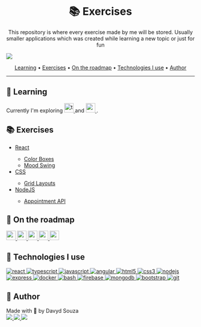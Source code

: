 <h1 align="center">📚 Exercises</h1>
    <p align="center">
        This repository is where every exercise made by me will be stored. Usually smaller applications which was created while learning a new topic or just for fun
    </p>
</p>

<img src="https://img.shields.io/github/last-commit/davyd-souza/exercises"/>

<p align="center">
  <a href="#learning">Learning</a> •
  <a href="#exercise">Exercises</a> •
  <a href="#roadmap">On the roadmap</a> •
  <a href="#tech">Technologies I use</a> •
  <a href="#author">Author</a>
</p>

---



<h2 id="learning">📖 Learning</h2>

<p>
    Currently I'm exploring 
        <a href="https://www.typescriptlang.org/" target="_blank">
            <img src="https://img.shields.io/badge/TypeScript-007ACC?style=for-the-badge&logo=typescript&logoColor=white" alt="typescript" height="25"/>
        </a> and 
        <a href="https://reactjs.org/" target="_blank">
            <img src="https://img.shields.io/badge/React-20232A?style=for-the-badge&logo=react&logoColor=61DAFB" alt="react" height="25"/>
        </a>
        .
</p>



<h2 id="exercise">📚 Exercises</h2>

<ul>
    <li><a href="react">React</a></li>
        <ul>
            <li><a href="react/color-box-exercise">Color Boxes</a></li>
            <li><a href="react/mood-swing-exercise">Mood Swing</a></li>
        </ul>
    <li><a href="css">CSS</a></li>
        <ul>
            <li><a href="css/grid-layouts">Grid Layouts</a></li>
        </ul>
    <li><a href="nodejs">NodeJS</a></li>
        <ul>
            <li><a href="nodejs/appointment-api">Appointment API</a></li>
        </ul>
</ul>


<h2 id="roadmap">🌟 On the roadmap</h2>

<a href="https://www.rust-lang.org" target="_blank" rel="noreferrer">
    <img src="https://img.shields.io/badge/Rust-000000?style=for-the-badge&logo=rust&logoColor=white" alt="rust" height="25"/>
</a>
<a href="https://www.cypress.io" target="_blank" rel="noreferrer">
    <img src="https://img.shields.io/badge/Cypress-49494C?style=for-the-badge&logo=cypress&logoColor=white" alt="cypress" height="25"/>
</a>
<a href="https://aws.amazon.com" target="_blank" rel="noreferrer">
    <img src="https://img.shields.io/badge/Amazon_AWS-232F3E?style=for-the-badge&logo=amazon-aws&logoColor=white" alt="aws" height="25"/>
</a>
<a href="https://graphql.org" target="_blank" rel="noreferrer">
    <img src="https://img.shields.io/badge/GraphQL-DA0093?style=for-the-badge&logo=graphql&logoColor=white" alt="graphql" height="25"/>
</a>
<a href="https://reactnative.dev/" target="_blank" rel="noreferrer">
    <img src="https://img.shields.io/badge/React_Native-20232A?style=for-the-badge&logo=react&logoColor=61DAFB" alt="reactnative" height="25"/>
</a>



<h2 id="tech">🚀 Technologies I use</h2>

<p align="left">
    <a href="https://reactjs.org/" target="_blank">
        <img src="https://img.shields.io/badge/React-20232A?style=for-the-badge&logo=react&logoColor=61DAFB" alt="react" />
    </a>
    <a href="https://www.typescriptlang.org/" target="_blank">
        <img src="https://img.shields.io/badge/TypeScript-007ACC?style=for-the-badge&logo=typescript&logoColor=white" alt="typescript" />
    </a>
    <a href="https://developer.mozilla.org/en-US/docs/Web/JavaScript" target="_blank" rel="noreferrer">
        <img src="https://img.shields.io/badge/JavaScript-F7DF1E?style=for-the-badge&logo=javascript&logoColor=black" alt="javascript" />
    </a>
    <a href="https://angular.io" target="_blank" rel="noreferrer">
        <img src="https://img.shields.io/badge/Angular-DD0031?style=for-the-badge&logo=angular&logoColor=white" alt="angular" />
    </a>
    <a href="https://www.w3.org/html/" target="_blank" rel="noreferrer">
        <img src="https://img.shields.io/badge/HTML5-E34F26?style=for-the-badge&logo=html5&logoColor=white" alt="html5" />
    </a>
    <a href="https://www.w3schools.com/css/" target="_blank" rel="noreferrer">
        <img src="https://img.shields.io/badge/CSS3-1572B6?style=for-the-badge&logo=css3&logoColor=white" alt="css3" />
    </a>
    <a href="https://nodejs.org" target="_blank" rel="noreferrer">
        <img src="https://img.shields.io/badge/Node.js-43853D?style=for-the-badge&logo=node.js&logoColor=white" alt="nodejs" />
    </a>
    <a href="https://expressjs.com" target="_blank" rel="noreferrer">
        <img src="https://img.shields.io/badge/Express.js-404D59?style=for-the-badge&logo=express" alt="express" />
    </a>
    <a href="https://www.docker.com/" target="_blank" rel="noreferrer">
        <img src="https://img.shields.io/badge/Docker-0078D4?style=for-the-badge&logo=docker&logoColor=white" alt="docker" />
    </a>
    <a href="https://www.gnu.org/software/bash/" target="_blank" rel="noreferrer">
        <img src="https://img.shields.io/badge/Shell_Script-121011?style=for-the-badge&logo=gnu-bash&logoColor=white" alt="bash" />
    </a>
    <a href="https://firebase.google.com/" target="_blank" rel="noreferrer">
        <img src="https://img.shields.io/badge/Firebase-FFA611?style=for-the-badge&logo=firebase&logoColor=white" alt="firebase" />
    </a>
    <a href="https://www.mongodb.com/" target="_blank" rel="noreferrer">
        <img src="https://img.shields.io/badge/MongoDB-4EA94B?style=for-the-badge&logo=mongodb&logoColor=white" alt="mongodb" />
    </a>
    <a href="https://getbootstrap.com" target="_blank" rel="noreferrer">
        <img src="https://img.shields.io/badge/Bootstrap-563D7C?style=for-the-badge&logo=bootstrap&logoColor=white" alt="bootstrap" />
    </a>
    <a href="https://git-scm.com/" target="_blank" rel="noreferrer">
        <img src="https://img.shields.io/badge/Git-F1502F?style=for-the-badge&logo=git&logoColor=white" alt="git" />
    </a>
</p>



<h2 id="author">👤 Author </h2>

<p>
  Made with 💛 by Davyd Souza </br>
  <a href="https://www.linkedin.com/in/davyd-souza/" target="_blank">
    <img src="https://img.shields.io/badge/LinkedIn-0077B5?style=for-the-badge&logo=linkedin&logoColor=white"/>
  </a>
  <a href="mailto:davyd.eduardo.souza@hotmail.com" target="_blank">
    <img src="https://img.shields.io/badge/Microsoft_Outlook-0078D4?style=for-the-badge&logo=microsoft-outlook&logoColor=white"/>
  </a>
  <a href="https://www.instagram.com/odeisouza/" target="_blank">
    <img src="https://img.shields.io/badge/Instagram-E4405F?style=for-the-badge&logo=instagram&logoColor=white"/>
  </a>
</p>